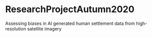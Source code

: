 # ResearchProjectAutumn2020
Assessing biases in AI generated human settlement data from high-resolution satellite imagery
